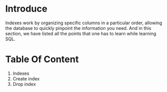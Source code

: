 # Introduce
Indexes work by organizing specific columns in a particular order, allowing the database to quickly pinpoint the information you need. And in this section, we have listed all the points that one has to learn while learning SQL.
# Table Of Content
1. Indexes
2. Create index
3. Drop index
